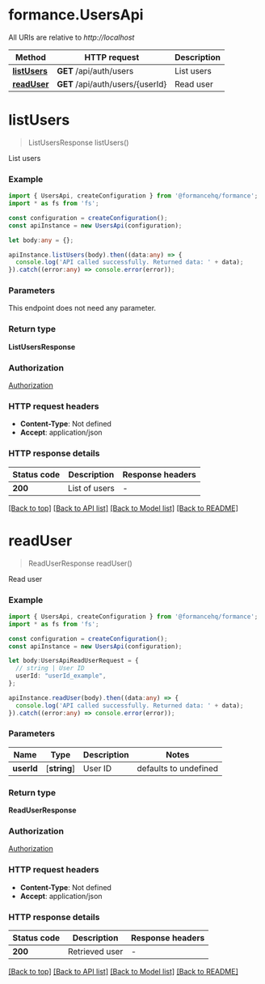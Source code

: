 # formance.UsersApi

All URIs are relative to *http://localhost*

Method | HTTP request | Description
------------- | ------------- | -------------
[**listUsers**](UsersApi.md#listUsers) | **GET** /api/auth/users | List users
[**readUser**](UsersApi.md#readUser) | **GET** /api/auth/users/{userId} | Read user


# **listUsers**
> ListUsersResponse listUsers()

List users

### Example


```typescript
import { UsersApi, createConfiguration } from '@formancehq/formance';
import * as fs from 'fs';

const configuration = createConfiguration();
const apiInstance = new UsersApi(configuration);

let body:any = {};

apiInstance.listUsers(body).then((data:any) => {
  console.log('API called successfully. Returned data: ' + data);
}).catch((error:any) => console.error(error));
```


### Parameters
This endpoint does not need any parameter.


### Return type

**ListUsersResponse**

### Authorization

[Authorization](README.md#Authorization)

### HTTP request headers

 - **Content-Type**: Not defined
 - **Accept**: application/json


### HTTP response details
| Status code | Description | Response headers |
|-------------|-------------|------------------|
**200** | List of users |  -  |

[[Back to top]](#) [[Back to API list]](README.md#documentation-for-api-endpoints) [[Back to Model list]](README.md#documentation-for-models) [[Back to README]](README.md)

# **readUser**
> ReadUserResponse readUser()

Read user

### Example


```typescript
import { UsersApi, createConfiguration } from '@formancehq/formance';
import * as fs from 'fs';

const configuration = createConfiguration();
const apiInstance = new UsersApi(configuration);

let body:UsersApiReadUserRequest = {
  // string | User ID
  userId: "userId_example",
};

apiInstance.readUser(body).then((data:any) => {
  console.log('API called successfully. Returned data: ' + data);
}).catch((error:any) => console.error(error));
```


### Parameters

Name | Type | Description  | Notes
------------- | ------------- | ------------- | -------------
 **userId** | [**string**] | User ID | defaults to undefined


### Return type

**ReadUserResponse**

### Authorization

[Authorization](README.md#Authorization)

### HTTP request headers

 - **Content-Type**: Not defined
 - **Accept**: application/json


### HTTP response details
| Status code | Description | Response headers |
|-------------|-------------|------------------|
**200** | Retrieved user |  -  |

[[Back to top]](#) [[Back to API list]](README.md#documentation-for-api-endpoints) [[Back to Model list]](README.md#documentation-for-models) [[Back to README]](README.md)


